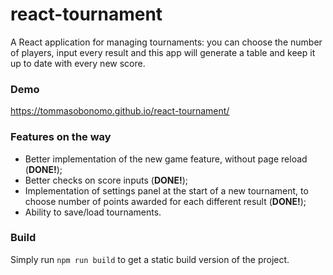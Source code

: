 # react-tournament
A React application for managing tournaments: you can choose the number of players, input every result and this app will generate a table and keep it up to date with every new score.

### Demo

https://tommasobonomo.github.io/react-tournament/

### Features on the way

- Better implementation of the new game feature, without page reload (**DONE!**);
- Better checks on score inputs (**DONE!**);
- Implementation of settings panel at the start of a new tournament, to choose number of points awarded for each different result (**DONE!**);
- Ability to save/load tournaments.

### Build

Simply run ``` npm run build ``` to get a static build version of the project.
